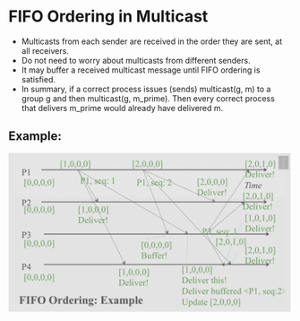# FIFO Ordering in Multicast
- Multicasts from each sender are received in the order they are sent, at all receivers.
- Do not need to worry about multicasts from different senders.
- It may buffer a received multicast message until FIFO ordering is satisfied.
- In summary, if a correct process issues (sends) multicast(g, m) to a group g and then multicast(g, m_prime). Then every correct process that delivers m_prime would already have delivered m.


## Example:
![linr](./imgs/ex.png)
